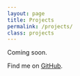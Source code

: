 ```yaml
---
layout: page
title: Projects
permalink: /projects/
class: projects
---
```

Coming soon.

Find me on [GitHub](http://github.com/smarulanda).